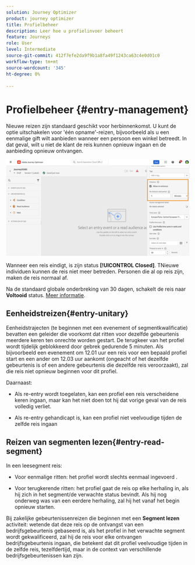 ```yaml
---
solution: Journey Optimizer
product: journey optimizer
title: Profielbeheer
description: Leer hoe u profielinvoer beheert
feature: Journeys
role: User
level: Intermediate
source-git-commit: 412f7efe2da9f9b1a8fa49f1243ca63c4e0d01c0
workflow-type: tm+mt
source-wordcount: '345'
ht-degree: 0%

---
```



# Profielbeheer {#entry-management}

Nieuwe reizen zijn standaard geschikt voor herbinnenkomst. U kunt de optie uitschakelen voor &#39;één opname&#39;-reizen, bijvoorbeeld als u een eenmalige gift wilt aanbieden wanneer een persoon een winkel betreedt. In dat geval, wilt u niet de klant de reis kunnen opnieuw ingaan en de aanbieding opnieuw ontvangen.

![](assets/journey-re-entrance.png)

Wanneer een reis eindigt, is zijn status **[!UICONTROL Closed]**. TNieuwe individuen kunnen de reis niet meer betreden. Personen die al op reis zijn, maken de reis normaal af.

Na de standaard globale onderbreking van 30 dagen, schakelt de reis naar **Voltooid** status.  [Meer informatie](journey-gs.md#global_timeout).


## Eenheidstreizen{#entry-unitary}

Eenheidstrajecten (te beginnen met een evenement of segmentkwalificatie) bevatten een geleider die voorkomt dat ritten voor dezelfde gebeurtenis meerdere keren ten onrechte worden gestart. De terugkeer van het profiel wordt tijdelijk geblokkeerd door gebrek gedurende 5 minuten. Als bijvoorbeeld een evenement om 12.01 uur een reis voor een bepaald profiel start en een ander om 12.03 uur aankomt (ongeacht of het dezelfde gebeurtenis is of een andere gebeurtenis die dezelfde reis veroorzaakt), zal die reis niet opnieuw beginnen voor dit profiel.

Daarnaast:

* Als re-entry wordt toegelaten, kan een profiel een reis verscheidene keren ingaan, maar kan het niet doen tot hij dat vorige geval van de reis volledig verliet.

* Als re-entry gehandicapt is, kan een profiel niet veelvoudige tijden de zelfde reis ingaan

## Reizen van segmenten lezen{#entry-read-segment}

In een leesegment reis:

* Voor eenmalige ritten: het profiel wordt slechts eenmaal ingevoerd .

* Voor terugkerende ritten: het profiel gaat de reis op elke herhaling in, als hij zich in het segment/de verwachte status bevindt. Als hij nog onderweg was van een eerdere herhaling, zal hij het vanaf het begin opnieuw starten.

Bij zakelijke gebeurtenissenreizen die beginnen met een **Segment lezen** activiteit: wetende dat deze reis op de ontvangst van een bedrijfsgebeurtenis gebaseerd is, als het profiel in het verwachte segment wordt gekwalificeerd, zal hij de reis voor elke ontvangen bedrijfsgebeurtenis ingaan, die betekent dat dit profiel veelvoudige tijden in de zelfde reis, tezelfdertijd, maar in de context van verschillende bedrijfsgebeurtenissen kan zijn.
